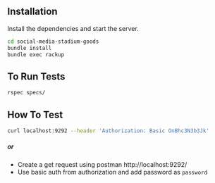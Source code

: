 ## Installation

Install the dependencies and start the server.

```sh
cd social-media-stadium-goods
bundle install
bundle exec rackup
```

## To Run Tests

```sh
rspec specs/
```
## How To Test


```sh
curl localhost:9292 --header 'Authorization: Basic OnBhc3N3b3Jk'
```
##### or
* Create a get request using postman http://localhost:9292/
* Use basic auth from authorization and add password as `password`